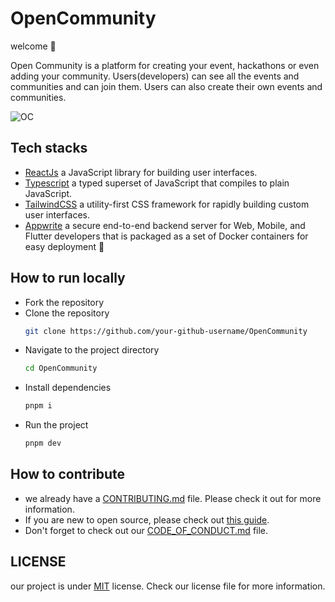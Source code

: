 # OpenCommunity

welcome 👋

Open Community is a platform for creating your event, hackathons or even adding your community. Users(developers) can see all the events and communities and can join them. Users can also create their own events and communities.

![OC](https://github.com/priyankarpal/ProjectsHut/assets/88102392/30f8b57d-e06d-4d04-ae28-a1b5d6244195)

## Tech stacks

- [ReactJs](https://react.dev/) a JavaScript library for building user interfaces.
- [Typescript](https://www.typescriptlang.org/) a typed superset of JavaScript that compiles to plain JavaScript.
- [TailwindCSS](https://tailwindcss.com/) a utility-first CSS framework for rapidly building custom user interfaces.
- [Appwrite](https://appwrite.io/) a secure end-to-end backend server for Web, Mobile, and Flutter developers that is packaged as a set of Docker containers for easy deployment 🚀

## How to run locally

- Fork the repository
- Clone the repository
  ```bash
  git clone https://github.com/your-github-username/OpenCommunity
  ```
- Navigate to the project directory
  ```bash
  cd OpenCommunity
  ```
- Install dependencies
  ```bash
  pnpm i
  ```
- Run the project
  ```bash
  pnpm dev
  ```

## How to contribute

- we already have a [CONTRIBUTING.md](/contributing.md) file. Please check it out for more information.
- If you are new to open source, please check out [this guide](https://opensource.guide/how-to-contribute/).
- Don't forget to check out our [CODE_OF_CONDUCT.md](/CODE_OF_CONDUCT.md) file.

## LICENSE

our project is under [MIT](/LICENSE) license. Check our license file for more information.
